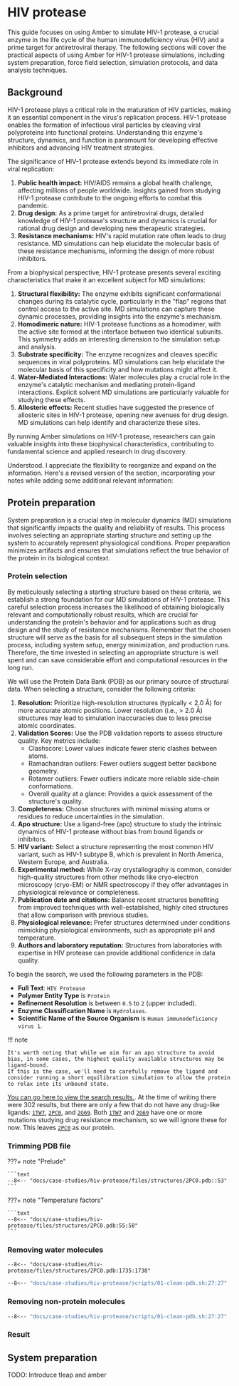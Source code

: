 # HIV protease

This guide focuses on using Amber to simulate HIV-1 protease, a crucial enzyme in the life cycle of the human immunodeficiency virus (HIV) and a prime target for antiretroviral therapy.
The following sections will cover the practical aspects of using Amber for HIV-1 protease simulations, including system preparation, force field selection, simulation protocols, and data analysis techniques.

## Background

HIV-1 protease plays a critical role in the maturation of HIV particles, making it an essential component in the virus's replication process.
HIV-1 protease enables the formation of infectious viral particles by cleaving viral polyproteins into functional proteins.
Understanding this enzyme's structure, dynamics, and function is paramount for developing effective inhibitors and advancing HIV treatment strategies.

The significance of HIV-1 protease extends beyond its immediate role in viral replication:

1.  **Public health impact:** HIV/AIDS remains a global health challenge, affecting millions of people worldwide. Insights gained from studying HIV-1 protease contribute to the ongoing efforts to combat this pandemic.
2.  **Drug design:** As a prime target for antiretroviral drugs, detailed knowledge of HIV-1 protease's structure and dynamics is crucial for rational drug design and developing new therapeutic strategies.
3.  **Resistance mechanisms:** HIV's rapid mutation rate often leads to drug resistance. MD simulations can help elucidate the molecular basis of these resistance mechanisms, informing the design of more robust inhibitors.

From a biophysical perspective, HIV-1 protease presents several exciting characteristics that make it an excellent subject for MD simulations:

1.  **Structural flexibility:** The enzyme exhibits significant conformational changes during its catalytic cycle, particularly in the "flap" regions that control access to the active site.
    MD simulations can capture these dynamic processes, providing insights into the enzyme's mechanism.
2.  **Homodimeric nature:** HIV-1 protease functions as a homodimer, with the active site formed at the interface between two identical subunits.
    This symmetry adds an interesting dimension to the simulation setup and analysis.
3.  **Substrate specificity:** The enzyme recognizes and cleaves specific sequences in viral polyproteins.
    MD simulations can help elucidate the molecular basis of this specificity and how mutations might affect it.
4.  **Water-Mediated Interactions:** Water molecules play a crucial role in the enzyme's catalytic mechanism and mediating protein-ligand interactions.
 Explicit solvent MD simulations are particularly valuable for studying these effects.
5.  **Allosteric effects:** Recent studies have suggested the presence of allosteric sites in HIV-1 protease, opening new avenues for drug design.
    MD simulations can help identify and characterize these sites.

By running Amber simulations on HIV-1 protease, researchers can gain valuable insights into these biophysical characteristics, contributing to fundamental science and applied research in drug discovery.

Understood. I appreciate the flexibility to reorganize and expand on the information. Here's a revised version of the section, incorporating your notes while adding some additional relevant information:

## Protein preparation

System preparation is a crucial step in molecular dynamics (MD) simulations that significantly impacts the quality and reliability of results.
This process involves selecting an appropriate starting structure and setting up the system to accurately represent physiological conditions.
Proper preparation minimizes artifacts and ensures that simulations reflect the true behavior of the protein in its biological context.

### Protein selection

By meticulously selecting a starting structure based on these criteria, we establish a strong foundation for our MD simulations of HIV-1 protease.
This careful selection process increases the likelihood of obtaining biologically relevant and computationally robust results, which are crucial for understanding the protein's behavior and for applications such as drug design and the study of resistance mechanisms.
Remember that the chosen structure will serve as the basis for all subsequent steps in the simulation process, including system setup, energy minimization, and production runs.
Therefore, the time invested in selecting an appropriate structure is well spent and can save considerable effort and computational resources in the long run.

We will use the Protein Data Bank (PDB) as our primary source of structural data.
When selecting a structure, consider the following criteria:

1.  **Resolution:** Prioritize high-resolution structures (typically < 2.0 Å) for more accurate atomic positions.
    Lower resolution (i.e., > 2.0 Å) structures may lead to simulation inaccuracies due to less precise atomic coordinates.
2.  **Validation Scores:** Use the PDB validation reports to assess structure quality.
    Key metrics include:
    -   Clashscore: Lower values indicate fewer steric clashes between atoms.
    -   Ramachandran outliers: Fewer outliers suggest better backbone geometry.
    -   Rotamer outliers: Fewer outliers indicate more reliable side-chain conformations.
    -   Overall quality at a glance: Provides a quick assessment of the structure's quality.
3.  **Completeness:** Choose structures with minimal missing atoms or residues to reduce uncertainties in the simulation.
4.  **Apo structure:** Use a ligand-free (apo) structure to study the intrinsic dynamics of HIV-1 protease without bias from bound ligands or inhibitors.
5.  **HIV variant:** Select a structure representing the most common HIV variant, such as HIV-1 subtype B, which is prevalent in North America, Western Europe, and Australia.
6.  **Experimental method:** While X-ray crystallography is common, consider high-quality structures from other methods like cryo-electron microscopy (cryo-EM) or NMR spectroscopy if they offer advantages in physiological relevance or completeness.
7.  **Publication date and citations:** Balance recent structures benefiting from improved techniques with well-established, highly cited structures that allow comparison with previous studies.
8.  **Physiological relevance:** Prefer structures determined under conditions mimicking physiological environments, such as appropriate pH and temperature.
9.  **Authors and laboratory reputation:** Structures from laboratories with expertise in HIV protease can provide additional confidence in data quality.

To begin the search, we used the following parameters in the PDB:

-   **Full Text**: `HIV Protease`
-   **Polymer Entity Type** is `Protein`
-   **Refinement Resolution** is between `0.5` to `2` (upper included).
-   **Enzyme Classification Name** is `Hydrolases`.
-   **Scientific Name of the Source Organism** is `Human immunodeficiency virus 1`.

!!! note

    It's worth noting that while we aim for an apo structure to avoid bias, in some cases, the highest quality available structures may be ligand-bound.
    If this is the case, we'll need to carefully remove the ligand and consider running a short equilibration simulation to allow the protein to relax into its unbound state.

[You can go here to view the search results.][hiv-search].
At the time of writing there were 302 results, but there are only a few that do not have any drug-like ligands: [`1TW7`](https://www.rcsb.org/structure/1TW7), [`2PC0`](https://www.rcsb.org/structure/2PC0), and [`2G69`](https://www.rcsb.org/structure/2G69).
Both [`1TW7`](https://www.rcsb.org/structure/1TW7) and [`2G69`](https://www.rcsb.org/structure/2G69) have one or more mutations studying drug resistance mechanism, so we will ignore these for now.
This leaves [`2PC0`](https://www.rcsb.org/structure/2PC0) as our protein.

<div id="hiv-protease-view" class="mol-container"></div>

<script>
    document.addEventListener('DOMContentLoaded', (event) => {
        const viewer = molstar.Viewer.create('hiv-protease-view', {
            layoutIsExpanded: false,
            layoutShowControls: false,
            layoutShowRemoteState: false,
            layoutShowSequence: false,
            layoutShowLog: false,
            layoutShowLeftPanel: false,
            viewportShowExpand: false,
            viewportShowSelectionMode: false,
            viewportShowAnimation: false,
            pdbProvider: 'rcsb',
        }).then(viewer => {
            viewer.loadSnapshotFromUrl("/case-studies/hiv-protease/files/molstar/2pc0-initial.molx", "molx");
        });
    });
</script>

### Trimming PDB file

???+ note "Prelude"

    ```text
    --8<-- "docs/case-studies/hiv-protease/files/structures/2PC0.pdb::53"
    ```

???+ note "Temperature factors"

    ```text
    --8<-- "docs/case-studies/hiv-protease/files/structures/2PC0.pdb:55:58"
    ```

### Removing water molecules

```text
--8<-- "docs/case-studies/hiv-protease/files/structures/2PC0.pdb:1735:1738"
```

```bash
--8<-- "docs/case-studies/hiv-protease/scripts/01-clean-pdb.sh:27:27"
```

### Removing non-protein molecules

```bash
--8<-- "docs/case-studies/hiv-protease/scripts/01-clean-pdb.sh:27:27"
```

### Result

<div id="hiv-protease-clean-view" class="mol-container"></div>

<script>
    document.addEventListener('DOMContentLoaded', (event) => {
        const viewer = molstar.Viewer.create('hiv-protease-clean-view', {
            layoutIsExpanded: false,
            layoutShowControls: false,
            layoutShowRemoteState: false,
            layoutShowSequence: false,
            layoutShowLog: false,
            layoutShowLeftPanel: false,
            viewportShowExpand: false,
            viewportShowSelectionMode: false,
            viewportShowAnimation: false,
        }).then(viewer => {
            // viewer.loadStructureFromUrl('./files/structures/2PC0-cleaned.pdb', format='pdb');
            viewer.loadSnapshotFromUrl("/case-studies/hiv-protease/files/molstar/2pc0-stripped.molx", "molx");
        });
    });
</script>

## System preparation

TODO: Introduce tleap and amber

<!-- LINKS -->

[hiv-search]: https://www.rcsb.org/search?request=%7B%22query%22%3A%7B%22type%22%3A%22group%22%2C%22nodes%22%3A%5B%7B%22type%22%3A%22group%22%2C%22nodes%22%3A%5B%7B%22type%22%3A%22group%22%2C%22nodes%22%3A%5B%7B%22type%22%3A%22terminal%22%2C%22service%22%3A%22full_text%22%2C%22parameters%22%3A%7B%22value%22%3A%22HIV%20Protease%22%7D%7D%5D%2C%22logical_operator%22%3A%22and%22%7D%5D%2C%22logical_operator%22%3A%22and%22%2C%22label%22%3A%22full_text%22%7D%2C%7B%22type%22%3A%22group%22%2C%22nodes%22%3A%5B%7B%22type%22%3A%22group%22%2C%22nodes%22%3A%5B%7B%22type%22%3A%22group%22%2C%22nodes%22%3A%5B%7B%22type%22%3A%22terminal%22%2C%22service%22%3A%22text%22%2C%22parameters%22%3A%7B%22attribute%22%3A%22entity_poly.rcsb_entity_polymer_type%22%2C%22value%22%3A%22Protein%22%2C%22operator%22%3A%22exact_match%22%7D%7D%5D%2C%22logical_operator%22%3A%22or%22%2C%22label%22%3A%22entity_poly.rcsb_entity_polymer_type%22%7D%2C%7B%22type%22%3A%22group%22%2C%22nodes%22%3A%5B%7B%22type%22%3A%22terminal%22%2C%22service%22%3A%22text%22%2C%22parameters%22%3A%7B%22attribute%22%3A%22rcsb_entry_info.resolution_combined%22%2C%22value%22%3A%7B%22from%22%3A0.5%2C%22to%22%3A2%2C%22include_lower%22%3Atrue%2C%22include_upper%22%3Atrue%7D%2C%22operator%22%3A%22range%22%7D%7D%5D%2C%22logical_operator%22%3A%22or%22%2C%22label%22%3A%22rcsb_entry_info.resolution_combined%22%7D%2C%7B%22type%22%3A%22group%22%2C%22nodes%22%3A%5B%7B%22type%22%3A%22group%22%2C%22nodes%22%3A%5B%7B%22type%22%3A%22terminal%22%2C%22service%22%3A%22text%22%2C%22parameters%22%3A%7B%22attribute%22%3A%22rcsb_polymer_entity.rcsb_ec_lineage.name%22%2C%22value%22%3A%22Hydrolases%22%2C%22operator%22%3A%22exact_match%22%7D%7D%5D%2C%22logical_operator%22%3A%22and%22%7D%5D%2C%22logical_operator%22%3A%22or%22%2C%22label%22%3A%22rcsb_polymer_entity.rcsb_ec_lineage.name%22%7D%5D%2C%22logical_operator%22%3A%22and%22%7D%2C%7B%22type%22%3A%22group%22%2C%22nodes%22%3A%5B%7B%22type%22%3A%22group%22%2C%22nodes%22%3A%5B%7B%22type%22%3A%22terminal%22%2C%22service%22%3A%22text%22%2C%22parameters%22%3A%7B%22attribute%22%3A%22rcsb_entity_source_organism.ncbi_scientific_name%22%2C%22value%22%3A%22Human%20immunodeficiency%20virus%201%22%2C%22operator%22%3A%22exact_match%22%7D%7D%5D%2C%22logical_operator%22%3A%22or%22%2C%22label%22%3A%22rcsb_entity_source_organism.ncbi_scientific_name%22%7D%5D%2C%22logical_operator%22%3A%22and%22%7D%5D%2C%22logical_operator%22%3A%22and%22%2C%22label%22%3A%22text%22%7D%5D%2C%22logical_operator%22%3A%22and%22%7D%2C%22return_type%22%3A%22entry%22%2C%22request_options%22%3A%7B%22paginate%22%3A%7B%22start%22%3A0%2C%22rows%22%3A25%7D%2C%22results_content_type%22%3A%5B%22experimental%22%5D%2C%22sort%22%3A%5B%7B%22sort_by%22%3A%22score%22%2C%22direction%22%3A%22desc%22%7D%5D%2C%22scoring_strategy%22%3A%22combined%22%7D%2C%22request_info%22%3A%7B%22query_id%22%3A%229bf9fe45638e11d563f8a0807116b29a%22%7D%7D
